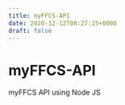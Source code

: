 ```yaml
---
title: myFFCS-API
date: 2020-12-12T08:27:15+0000
draft: false
---
```

# myFFCS-API
myFFCS API using Node JS

